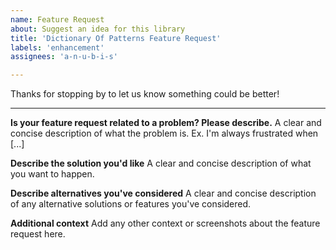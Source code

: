 ```yaml
---
name: Feature Request
about: Suggest an idea for this library
title: 'Dictionary Of Patterns Feature Request'
labels: 'enhancement'
assignees: 'a-n-u-b-i-s'

---
```


Thanks for stopping by to let us know something could be better!

---

 **Is your feature request related to a problem? Please describe.**
A clear and concise description of what the problem is. Ex. I'm always frustrated when [...]

 **Describe the solution you'd like**
A clear and concise description of what you want to happen.

 **Describe alternatives you've considered**
A clear and concise description of any alternative solutions or features you've considered.

 **Additional context**
Add any other context or screenshots about the feature request here.
